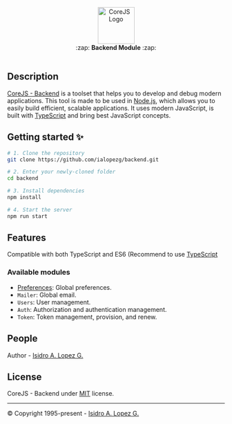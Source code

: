 <div align="center">
  <img height="85" src="https://ialopezg.com/packages/corejs/corejs-logo.png" alt="CoreJS Logo" />
</div>

<div align="center">
  :zap: <strong>Backend Module</strong> :zap:
</div>
<br />

## Description

[CoreJS - Backend](https://github.com/ialopezg/corejs) is a toolset that helps you to develop and debug modern applications. This tool is made to be used in [Node.js](https://nodejs.org), which allows you to easily build efficient, scalable applications. It uses modern JavaScript, is built with [TypeScript](https://typescriptlang.org) and bring best JavaScript concepts.

## Getting started ✨

```bash
# 1. Clone the repository
git clone https://github.com/ialopezg/backend.git

# 2. Enter your newly-cloned folder
cd backend

# 3. Install dependencies
npm install

# 4. Start the server
npm run start
```

## Features

Compatible with both TypeScript and ES6 (Recommend to use [TypeScript](https://www.typescriptlang.org/)

### Available modules

- [Preferences](docs/modules/preferences.md): Global preferences.
- `Mailer`: Global email.
- `Users`: User management.
- `Auth`: Authorization and authentication management.
- `Token`: Token management, provision, and renew.

## People

Author - [Isidro A. Lopez G.](https://github.com/ialopezg)

## License

CoreJS - Backend under [MIT](LICENSE) license.

---

&copy; Copyright 1995-present - [Isidro A. Lopez G.](https://ialopezg.com/)
